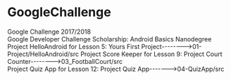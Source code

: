 # GoogleChallenge
Google Challenge 2017/2018  
Google Developer Challenge Scholarship: Android Basics Nanodegree
Project HelloAndroid for Lesson 5: Yours First Project-------->01-Project/HelloAndroid/src
Project Score Keeper for Lesson 9: Project Court Counter-------->03_FootballCourt/src	
Project Quiz App for Lesson 12: Project Quiz App------->04-QuizApp/src

